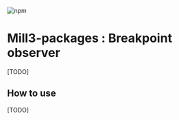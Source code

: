 ![npm](https://img.shields.io/npm/v/@mill3-packages/breakpoints-observer?style=flat-square)

# Mill3-packages : Breakpoint observer

[TODO]

## How to use

[TODO]
